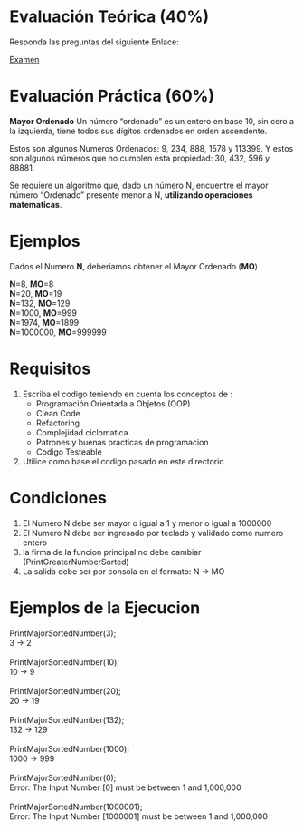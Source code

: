 # Evaluación Teórica (40%)
Responda las preguntas del siguiente Enlace:

[Examen](https://forms.gle/EjjvZniwsb6iXCgE7)

# Evaluación Práctica (60%)

**Mayor Ordenado**
Un número “ordenado” es un entero en base 10, sin cero a la izquierda, tiene todos sus dígitos ordenados en orden ascendente. 

Estos son algunos Numeros Ordenados: 9, 234, 888, 1578  y 113399. 
Y estos son algunos números que no cumplen esta propiedad: 30, 432, 596 y 88881.
 
Se requiere un algoritmo que, dado un número N, encuentre el mayor número “Ordenado” presente menor a N, 
**utilizando operaciones matematicas**.


# Ejemplos
Dados el Numero **N**, deberiamos obtener el Mayor Ordenado (**MO**) 

**N**=8, **MO**=8<br>
**N**=20, **MO**=19<br>
**N**=132, **MO**=129<br>
**N**=1000, **MO**=999<br>
**N**=1974, **MO**=1899<br>
**N**=1000000, **MO**=999999<br>


# Requisitos
1. Escriba el codigo teniendo en cuenta los conceptos de :
	- Programación Orientada a Objetos (OOP)
	- Clean Code
	- Refactoring 
	- Complejidad ciclomatica
	- Patrones y buenas practicas de programacion
	- Codigo Testeable
2. Utilice como base el codigo pasado en este directorio

# Condiciones
1. El Numero N debe ser mayor o igual a 1 y menor o igual a 1000000
2. El Numero N debe ser ingresado por teclado y validado como numero entero
3. la firma de la funcion principal no debe cambiar (PrintGreaterNumberSorted)
4. La salida debe ser por consola en el formato: N -> MO

# Ejemplos de la Ejecucion

PrintMajorSortedNumber(3);<br>
3 -> 2<br>
<br>
PrintMajorSortedNumber(10);<br>
10 -> 9<br>
<br>
PrintMajorSortedNumber(20);<br>
20 -> 19<br>
<br>
PrintMajorSortedNumber(132);<br>
132 -> 129<br>
<br>
PrintMajorSortedNumber(1000);<br>
1000 -> 999<br>
<br>
PrintMajorSortedNumber(0);<br>
Error: The Input Number [0] must be between 1 and 1,000,000<br>
<br>
PrintMajorSortedNumber(1000001);<br>
Error: The Input Number [1000001] must be between 1 and 1,000,000<br>